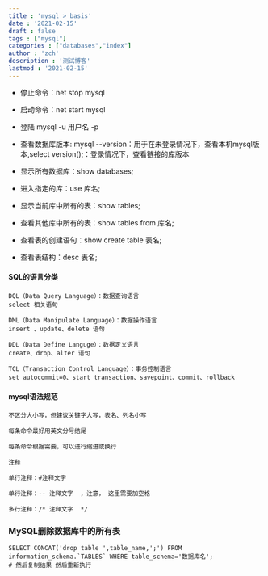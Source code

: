 ```yaml
---
title : 'mysql > basis'
date : '2021-02-15'
draft : false
tags : ["mysql"]
categories : ["databases","index"]
author : 'zch'
description : '测试博客'
lastmod : '2021-02-15'
---
```






+ 停止命令：net stop mysql
+ 启动命令：net start mysql

+ 登陆 mysql -u 用户名 -p

+ 查看数据库版本: mysql --version：用于在未登录情况下，查看本机mysql版本,select version();：登录情况下，查看链接的库版本


+ 显示所有数据库：show databases;


+ 进入指定的库：use 库名;

+ 显示当前库中所有的表：show tables;

+ 查看其他库中所有的表：show tables from 库名;

+ 查看表的创建语句：show create table 表名;

+ 查看表结构：desc 表名;


#### SQL的语言分类

```
DQL（Data Query Language）：数据查询语言
select 相关语句

DML（Data Manipulate Language）：数据操作语言
insert 、update、delete 语句

DDL（Data Define Languge）：数据定义语言
create、drop、alter 语句

TCL（Transaction Control Language）：事务控制语言
set autocommit=0、start transaction、savepoint、commit、rollback
```

#### mysql语法规范
```
不区分大小写，但建议关键字大写，表名、列名小写

每条命令最好用英文分号结尾

每条命令根据需要，可以进行缩进或换行

注释

单行注释：#注释文字

单行注释：-- 注释文字  ，注意， 这里需要加空格

多行注释：/* 注释文字  */
```





### MySQL删除数据库中的所有表

```
SELECT CONCAT('drop table ',table_name,';') FROM information_schema.`TABLES` WHERE table_schema='数据库名';
# 然后复制结果 然后重新执行

```






































